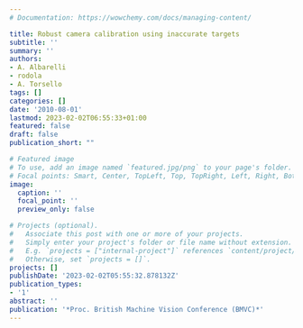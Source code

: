 ```yaml
---
# Documentation: https://wowchemy.com/docs/managing-content/

title: Robust camera calibration using inaccurate targets
subtitle: ''
summary: ''
authors:
- A. Albarelli
- rodola
- A. Torsello
tags: []
categories: []
date: '2010-08-01'
lastmod: 2023-02-02T06:55:33+01:00
featured: false
draft: false
publication_short: ""

# Featured image
# To use, add an image named `featured.jpg/png` to your page's folder.
# Focal points: Smart, Center, TopLeft, Top, TopRight, Left, Right, BottomLeft, Bottom, BottomRight.
image:
  caption: ''
  focal_point: ''
  preview_only: false

# Projects (optional).
#   Associate this post with one or more of your projects.
#   Simply enter your project's folder or file name without extension.
#   E.g. `projects = ["internal-project"]` references `content/project/deep-learning/index.md`.
#   Otherwise, set `projects = []`.
projects: []
publishDate: '2023-02-02T05:55:32.878132Z'
publication_types:
- '1'
abstract: ''
publication: '*Proc. British Machine Vision Conference (BMVC)*'
---
```

